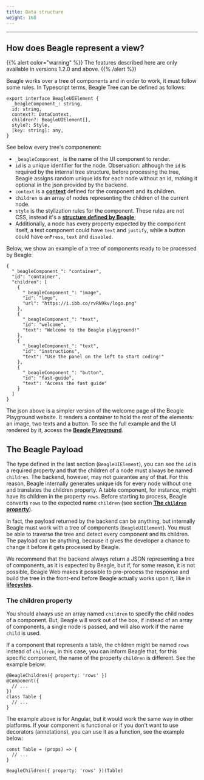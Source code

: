 ```yaml
---
title: Data structure
weight: 168
---
```


---

## How does Beagle represent a view?

{{% alert color="warning" %}}
The features described here are only available in versions 1.2.0 and above.
{{% /alert %}}

Beagle works over a tree of components and in order to work, it must follow some rules. In Typescript terms, Beagle Tree can be defined as follows:

```text
export interface BeagleUIElement {
  _beagleComponent_: string,
  id: string,
  context?: DataContext,
  children?: BeagleUIElement[],
  style?: Style,
  [key: string]: any,
}
```

See below every tree's componenent:

- `_beagleComponent_` is the name of the UI component to render.
- `id` is a unique identifier for the node. Observation: although the `id` is required by the internal tree structure, before processing the tree, Beagle assigns random unique ids for each node without an id, making it optional in the json provided by the backend.
- `context` is a [**context**](/api/context/) defined for the component and its children.
- `children` is an array of nodes representing the children of the current node.
- `style` is the stylization rules for the component. These rules are not CSS, instead it's a [**structure defined by Beagle**](/resources/style/web#stylizing-components-through-json);
- Additionally, a node has every property expected by the component itself, a text component could have `text` and `justify`, while a button could have `onPress`, `text` and `disabled`.

Below, we show an example of a tree of components ready to be processed by Beagle:

```text
{
  "_beagleComponent_": "container",
  "id": "container",
  "children": [
    {
      "_beagleComponent_": "image",
      "id": "logo",
      "url": "https://i.ibb.co/rvRN9kv/logo.png"
    },
    {
      "_beagleComponent_": "text",
      "id": "welcome",
      "text": "Welcome to the Beagle playground!"
    },
    {
      "_beagleComponent_": "text",
      "id": "instructions",
      "text": "Use the panel on the left to start coding!"
    },
    {
      "_beagleComponent_": "button",
      "id": "fast-guide",
      "text": "Access the fast guide"
    }
  ]
}
```

The json above is a simpler version of the welcome page of the Beagle Playground website. It renders a container to hold the rest of the elements: an image, two texts and a button. To see the full example and the UI rendered by it, access the [**Beagle Playground**](https://beagle-playground.netlify.app/).

## The Beagle Payload

The type defined in the last section \(`BeagleUIElement`\), you can see the `id` is a required property and that the children of a node must always be named `children`. The backend, however, may not guarantee any of that. For this reason, Beagle internally generates unique ids for every node without one and translates the children property. A table component, for instance, might have its children in the property `rows`. Before starting to process, Beagle converts `rows` to the expected name `children` \(see section [**The `children` property**](#the-children-property)\).

In fact, the payload returned by the backend can be anything, but internally Beagle must work with a tree of components \(`BeagleUIElement`\). You must be able to traverse the tree and detect every component and its children. The payload can be anything, because it gives the developer a chance to change it before it gets processed by Beagle.

We recommend that the backend always return a JSON representing a tree of components, as it is expected by Beagle, but if, for some reason, it is not possible, Beagle Web makes it possible to pre-process the response and build the tree in the front-end before Beagle actually works upon it, like in [**lifecycles**](/resources/customization/beagle-for-web/advanced-topics/rendering/#lifecycles).

### The children property

You should always use an array named `children` to specify the child nodes of a component. But, Beagle will work out of the box, if instead of an array of components, a single node is passed, and will also work if the name `child` is used.

If a component that represents a table, the children might be named `rows` instead of `children`, in this case, you can inform Beagle that, for this specific component, the name of the property `children` is different. See the example below:

```text
@BeagleChildren({ property: 'rows' })
@Component({
  // ...
})
class Table {
  // ...
}
```

The example above is for Angular, but it would work the same way in other platforms. If your component is functional or if you don't want to use decorators \(annotations\), you can use it as a function, see the example below:

```text
const Table = (props) => {
  // ...
}

BeagleChildren({ property: 'rows' })(Table)
```
